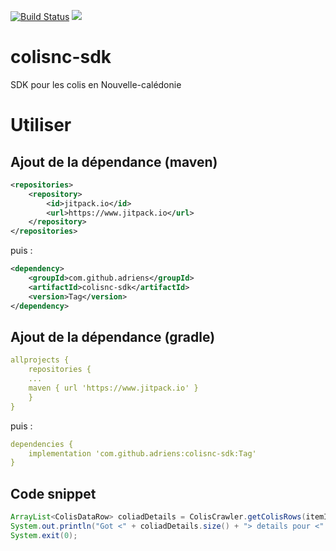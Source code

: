 [![Build Status](https://travis-ci.org/adriens/colisnc-sdk.svg?branch=master)](https://travis-ci.org/adriens/colisnc-sdk)
[![](https://www.jitpack.io/v/adriens/colisnc-sdk.svg)](https://www.jitpack.io/#adriens/colisnc-sdk)

# colisnc-sdk
SDK pour les colis en Nouvelle-calédonie

# Utiliser


## Ajout de la dépendance (maven)

```xml
<repositories>
    <repository>
        <id>jitpack.io</id>
        <url>https://www.jitpack.io</url>
    </repository>
</repositories>
```

puis :

```xml
<dependency>
    <groupId>com.github.adriens</groupId>
    <artifactId>colisnc-sdk</artifactId>
    <version>Tag</version>
</dependency>
```



## Ajout de la dépendance (gradle)

```yaml
allprojects {
    repositories {
    ...
    maven { url 'https://www.jitpack.io' }
    }
}
```

puis :

```yaml
dependencies {
    implementation 'com.github.adriens:colisnc-sdk:Tag'
}
```

## Code snippet


```java
ArrayList<ColisDataRow> coliadDetails = ColisCrawler.getColisRows(itemId);
System.out.println("Got <" + coliadDetails.size() + "> details pour <" + itemId + ">");
System.exit(0);
```